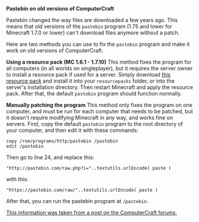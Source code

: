 **Pastebin on old versions of ComputerCraft**

Pastebin changed the way files are downloaded a few years ago. This means that old versions of the `pastebin` program (1.75 and lower for Minecraft 1.7.0 or lower) can't download files anymore without a patch.

Here are two methods you can use to fix the `pastebin` program and make it work on old versions of ComputerCraft.

**Using a resource pack (MC 1.6.1 - 1.7.10)**
This method fixes the program for all computers (in all worlds on singleplayer), but it requires the server owner to install a resource pack if used for a server. Simply download [this resource pack](https://raw.githubusercontent.com/SquidDev-CC/FAQBot-CC/master/etc/cc-pastebin-fix.zip) and install it into your `resourcepacks` folder, or into the server's installation directory. Then restart Minecraft and apply the resource pack. After that, the default `pastebin` program should function normally.

**Manually patching the program**
This method only fixes the program on one computer, and must be run for each computer that needs to be patched, but it doesn't require modifying Minecraft in any way, and works fine on servers. First, copy the default `pastebin` program to the root directory of your computer, and then edit it with these commands:
```
copy /rom/programs/http/pastebin /pastebin
edit /pastebin
```
Then go to line 24, and replace this:
```
"http://pastebin.com/raw.php?i="..textutils.urlEncode( paste )
```
with this:
```
"https://pastebin.com/raw/"..textutils.urlEncode( paste )
```
After that, you can run the pastebin program at `/pastebin`.

[This information was taken from a post on the ComputerCraft forums.](http://www.computercraft.info/forums2/index.php?/topic/26882-resource-pack-pastebin-fix-for-pre-mc18x-users/)
